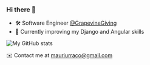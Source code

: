 ### Hi there 👋

- :hammer_and_wrench: Software Engineer [@GrapevineGiving](https://www.grapevine.org/)
- :seedling: Currently improving my Django and Angular skills

![My GitHub stats](https://github-readme-stats.vercel.app/api?username=murraco&include_all_commits=true&show_icons=true&hide=contribs,issues)

:envelope: Contact me at mauriurraco@gmail.com

<!--
**murraco/murraco** is a ✨ _special_ ✨ repository because its `README.md` (this file) appears on your GitHub profile.

Here are some ideas to get you started:

- 🔭 I’m currently working on ...
- 🌱 I’m currently learning ...
- 👯 I’m looking to collaborate on ...
- 🤔 I’m looking for help with ...
- 💬 Ask me about ...
- 📫 How to reach me: ...
- 😄 Pronouns: ...
- ⚡ Fun fact: ...
-->
